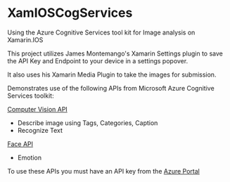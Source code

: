 # XamIOSCogServices
Using the Azure Cognitive Services tool kit for Image analysis on Xamarin.IOS

This project utilizes James Montemango's Xamarin Settings plugin to save the API Key and Endpoint to your device in a settings popover. 

It also uses his Xamarin Media Plugin to take the images for submission. 

Demonstrates use of the following APIs from Microsoft Azure Cognitive Services toolkit:

[Computer Vision API](https://azure.microsoft.com/en-us/services/cognitive-services/custom-vision-service/)

* Describe image using Tags, Categories, Caption
* Recognize Text

[Face API](https://azure.microsoft.com/en-us/services/cognitive-services/face/)

* Emotion

To use these APIs you must have an API key from the [Azure Portal](http://portal.azure.com)
